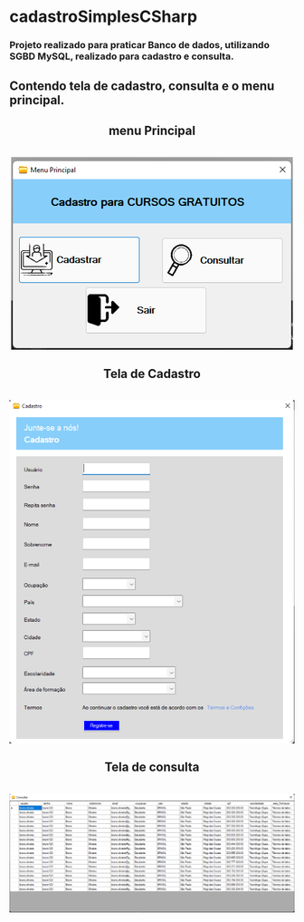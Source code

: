 <h1> cadastroSimplesCSharp </h1>

<h3> Projeto realizado para praticar Banco de dados, utilizando SGBD MySQL, realizado para cadastro e consulta. </h3>

<h2> Contendo tela de cadastro, consulta e o menu principal. </h2>
<div align="center">
<h2> menu Principal </h2>  <br>
 <img align="center" alt="menu_Principal" src="https://raw.githubusercontent.com/brunoaxlrose/cadastroSimplesC-/master/Projeto1M2/imagens/menuPrincipal.png" />
 <br>
 <h2> Tela de Cadastro </h2> <br>
  <img align="center" alt="tela_Cadastro" src="https://raw.githubusercontent.com/brunoaxlrose/cadastroSimplesC-/master/Projeto1M2/imagens/telaCadastro.png" />
 <br>
 <h2> Tela de consulta </h2> <br>
   <img align="center" alt="tela_Consulta" src="https://raw.githubusercontent.com/brunoaxlrose/cadastroSimplesC-/master/Projeto1M2/imagens/telaConsulta.png" />
 <br>
</div>

